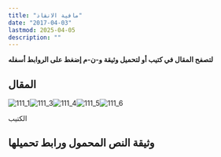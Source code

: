 ```yaml
---
title: "مافية الانقاذ"
date: "2017-04-03"
lastmod: 2025-04-05
description: ""
---
```

**لتصفح المقال في كتيب أو لتحميل وثيقة و-ن-م إضغط على الروابط أسفله**

## المقال

![111_1](https://abouyaarebmarzouki.wordpress.com/wp-content/uploads/2017/04/111_11.png?w=648)![111_3](https://abouyaarebmarzouki.wordpress.com/wp-content/uploads/2017/04/111_31.png?w=648)![111_4](https://abouyaarebmarzouki.wordpress.com/wp-content/uploads/2017/04/111_41.png?w=648)![111_5](https://abouyaarebmarzouki.wordpress.com/wp-content/uploads/2017/04/111_51.png?w=648)![111_6](https://abouyaarebmarzouki.wordpress.com/wp-content/uploads/2017/04/111_61.png?w=648)

الكتيب

## وثيقة النص المحمول ورابط تحميلها

###

